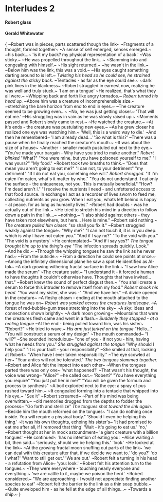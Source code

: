 # Interludes 2

#### Robert glass

#### Gerald Whitewater


{
~Robert was in pieces, parts scattered though the link~
~Fragments of a thought, formed together~
~A sense of self emerged, senses emerged.~
~his back...~
'is it my back? my physical representation of a back.'
~Was sticky.~
~He was propelled throughout the link...~
~Slamming into and congealing with himself.~
~His sight returned.~
~he wasn't in the link.~
~Below him was the link, this was a void.~
~His eyes caught something darting around to is left.~
*Twisting his head so he could see, he strained against the sticky back.*
~Tentacles - as far as the eye could see.~ 
~dark pink lines in the blackness~
~Robert struggled in earnest now, realizing he was well and truly stuck.~
'I am on a tongue'
~He realized, that's what they all were.~
~Whipping back and forth like angry tornados.~
*Robert turned his head up.*
~Above him was a creature of incomprehensible size.~
~stretching the bare horizon from end to end in eyes.~
~The creature seemed to be growing even...~
~No, he was just getting closer.~
'That will eat me.'
~His struggling was in vain as he was slowly raised up.~
~Moments passed and Robert slowly came to rest.~
~He watched the creature.~
~At it's ends - the creature was pustulating new eyes.~
~As he grew closer he realized one eye was watching him.~
'Well, this is a weird way to die.'
~And then he remembered~
'I am already dead...'
'So what is this?'
~There was a pause when he finally reached the creature's mouth.~
~It was about the size of a house~
~Another - smaller mouth pustuled out next to the eye.~
"You've made your bargain - Why have you tried to make another."
*Robert blinked*
"What?"
"You were mine, but you have poisoned yourself to me."
"I was yours?"
"My food."
~Robert took two breaths to think.~
"Does that mean you aren't going to eat me?"
"I can not, to your detriment"
"my detriment"
"If I do not eat you, something else will."
*Robert shrugged.*
"If I'm eaten i'm eaten, what's it matter by who."
"You do not understand. 
I eat only the surface - the uniqueness, not you.
This is mutually beneficial."
"How? I'm dead aren't I."
"I receive the nutrients I need - and unfettered access to that food source.
In exchange I act as a recorder of lives sworn to feed me, collecting nutrients as you grow.
When I eat you, whats left behind is happy - at peace. for as long as humanity lives."
~Robert had doubts - was he actually out of the link.~
~He tried to stretch his mind in a direction to follow down a path in the link...~
~nothing.~
"I also shield against others - they have taken root elsewhere, but here... 
Here is mine."
~Robert said nothing.~
*The creature pulled him closer.*
"so shall you fix it."
~Robert struggled weakly against the tongue~
"Why me?"
"I can not touch it, it is in you deep: which is why I have not eaten you."
"And if I say no?"
"To the void with you."
'The void is a mystery'
~He contemplated~
"And if i say yes?"
*The tongue brought him up to the thing's eye*
"The infection spreads quickly.
Look."
~And he did.~
~Through the whipping tongues he saw the link as he never had.~
~From the outside.~
~From a direction he could see points at once.~
~Among the infinitely dimensional plane he saw a spot He identified as Al-tok~
~A dark growing withering fractal surface in the link.~
"I saw how Alice made the serum"
~The creature said.~
"I understand it - it forced a human to have thoughts it couldn't otherwise have.
Thoughts that have invited... 
that."
~Robert knew the sound of perfect disgust then.~ 
"You shall create a serum to force this intruder to remove itself from my food."
*Robert shook his head.*
"You want my sister, she was -"
"And we have her."
~A divide opened in the creature~
~A fleshy chasm - ending at the mouth attached to the tongue he was on~
*Robert was yanked across the creatures landscape.*
~A forest of red-bubble-gum trees stretching into the sky~
~A sky: ideas and connections shown brightly~
~A dark moon growing~
~Mountains that were the creatures flesh came and went in a flash.~
*Suddenly they stopped - at a reeling tongue*
~At the end - being pulled toward him, was his sister~
"Robert?"
~He tried to wave.~
*His arm just jerked on the tongue*
"Hello..."
"You will construct a serum of my design"
~The mouth commanded~
"I will?"
~She sounded incredulous~
"one of you - if not you - him, having what he needs from you."
*She struggled against the tongue*
"Why should I help you."
"It is your fault - your responsibility"
~She smiled at that, looking at Robert~
"When have I ever taken responsibility."
~The eye scowled at her~
"Your antics will not be tolerated."
*The two tongues slammed together.*
~Robert and Alice felt the impact into each other~
~When the tongues parted there was only one~
'what happened?'
~That wasn't his thought, the voice was wrong~
"Alice?" 
~he called out.~
'Robert?'
"You have everything you require"
"You just put her in me?"
"You will be given the formula and process to synthesis"
~A boil exploded next to the eye: a spray of pus rushed toward him.~
~It congealed forming into a tentacle that whipped into his eye.~
"See it"
~Robert screamed~
~Part of his mind was being overwritten.~
~old memories drugged from the depths to fodder the process~
"Go forth and sterilize"
*The tongues shot toward the link again.*
~Beside him the mouth reformed on the tongues~
"I can do nothing once inside. 
You will require a physical body."
'Should I even be helping this thing.'
~It was his own thoughts, echoing his sister's~
'It had promised to eat me after all, if I removed that thing'
'Wait - it's going to eat us.'
'no,'
~Robert thought at her in mock astoundment~
'a giant creature with a billion tongues'
~He continued~
'has no intention of eating you.'
~Alice waiting a bit, then said.~
'seriously, should we be helping this.'
'look.'
~He looked at the link~
~At the growing fractal moon snuffing out parts of the link~
'we can deal with this creature after that, if we decide we want to.'
'do you?'
'do I what?'
'Want to still get out.'
'We are out.'
~Robert felt a turning in his head - a refutation from Alice~
'you: look.'
~Robert felt his attention turn to the tongues.~
~They were everywhere - touching nearly everyone and everything.~
'we are cattle to it, maybe we poison the herd.'
~Robert considered.~
"We are approaching - I would not appreciate finding another species to eat"
~Robert felt the barrier to the link as a thin soap bubble.~
~Quite enveloped him - as he fell at the edge of all things...~
~Towards a ship.~
}